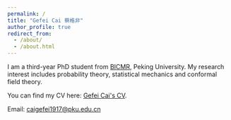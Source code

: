 ```yaml
---
permalink: /
title: "Gefei Cai 蔡格非"
author_profile: true
redirect_from: 
  - /about/
  - /about.html
---
```


I am a third-year PhD student from [BICMR](https://bicmr.pku.edu.cn), Peking University. My research interest includes probability theory, statistical mechanics and conformal field theory.

You can find my CV here: [Gefei Cai's CV](https://github.com/Gefei-Cai/gefeicai.github.io/blob/master/assets/Gefei_Cai_CV__Version_83_.pdf).

Email: caigefei1917@pku.edu.cn

